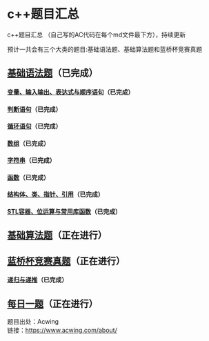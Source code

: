 # c++题目汇总 

c++题目汇总 （自己写的AC代码在每个md文件最下方），持续更新  
  
预计一共会有三个大类的题目:基础语法题、基础算法题和蓝桥杯竞赛真题

## [基础语法题](https://github.com/Evanwu1125/C-Acwinng-/tree/main/c%2B%2B%E8%AF%AD%E6%B3%95%E5%9F%BA%E7%A1%80)（已完成）
#### [变量、输入输出、表达式与顺序语句](https://github.com/Evanwu1125/classic-problems-about-C-plus-plus/tree/main/c%2B%2B%E8%AF%AD%E6%B3%95%E5%9F%BA%E7%A1%80/%E5%8F%98%E9%87%8F%E3%80%81%E8%BE%93%E5%85%A5%E8%BE%93%E5%87%BA%E3%80%81%E8%A1%A8%E8%BE%BE%E5%BC%8F%E4%B8%8E%E9%A1%BA%E5%BA%8F%E8%AF%AD%E5%8F%A5)（已完成）
#### [判断语句](https://github.com/Evanwu1125/classic-problems-about-C-plus-plus/tree/main/c%2B%2B%E8%AF%AD%E6%B3%95%E5%9F%BA%E7%A1%80/%E5%88%A4%E8%AF%BB%E8%AF%AD%E5%8F%A5)（已完成）
#### [循环语句](https://github.com/Evanwu1125/classic-problems-about-C-plus-plus/tree/main/c%2B%2B%E8%AF%AD%E6%B3%95%E5%9F%BA%E7%A1%80/%E5%BE%AA%E7%8E%AF%E8%AF%AD%E5%8F%A5)（已完成）
#### [数组](https://github.com/Evanwu1125/C-Acwinng-/tree/main/c%2B%2B%E8%AF%AD%E6%B3%95%E5%9F%BA%E7%A1%80/%E6%95%B0%E7%BB%84)（已完成）   
#### [字符串](https://github.com/Evanwu1125/C-Acwinng-/tree/main/c%2B%2B%E8%AF%AD%E6%B3%95%E5%9F%BA%E7%A1%80/%E5%AD%97%E7%AC%A6%E4%B8%B2)（已完成）
#### [函数](https://github.com/Evanwu1125/classic-problems-about-C-plus-plus/tree/main/c%2B%2B%E8%AF%AD%E6%B3%95%E5%9F%BA%E7%A1%80/%E5%87%BD%E6%95%B0)（已完成）
#### [结构体、类、指针、引用](https://github.com/Evanwu1125/classic-problems-about-C-plus-plus/tree/main/c++%E8%AF%AD%E6%B3%95%E5%9F%BA%E7%A1%80/%E7%BB%93%E6%9E%84%E4%BD%93%E3%80%81%E7%B1%BB%E3%80%81%E6%8C%87%E9%92%88%E3%80%81%E5%BC%95%E7%94%A8)（已完成）
#### [STL容器、位运算与常用库函数](https://github.com/Evanwu1125/classic-problems-about-C-plus-plus/tree/main/c%2B%2B%E8%AF%AD%E6%B3%95%E5%9F%BA%E7%A1%80/STL%E5%AE%B9%E5%99%A8%E3%80%81%E4%BD%8D%E8%BF%90%E7%AE%97%E4%B8%8E%E5%B8%B8%E7%94%A8%E5%BA%93%E5%87%BD%E6%95%B0)（已完成）
## [基础算法题](https://github.com/Evanwu1125/classic-problems-about-C-plus-plus/tree/main/%E5%9F%BA%E7%A1%80%E7%AE%97%E6%B3%95%E9%A2%98)（正在进行）
## [蓝桥杯竞赛真题](https://github.com/Evanwu1125/classic-problems-about-C-plus-plus/tree/main/%E8%93%9D%E6%A1%A5%E6%9D%AFc%2B%2BA%20B%E7%BB%84)（正在进行）
#### [递归与递推](https://github.com/Evanwu1125/classic-problems-about-C-plus-plus/tree/main/%E8%93%9D%E6%A1%A5%E6%9D%AFc%2B%2BA%20B%E7%BB%84/%E7%AC%AC%E4%B8%80%E8%AE%B2%20%E9%80%92%E5%BD%92%E4%B8%8E%E9%80%92%E6%8E%A8)（已完成）
## [每日一题](https://github.com/Evanwu1125/classic-problems-about-C-plus-plus/tree/main/%E6%AF%8F%E6%97%A5%E4%B8%80%E9%A2%98)（正在进行）

题目出处：Acwing  
链接：https://www.acwing.com/about/
